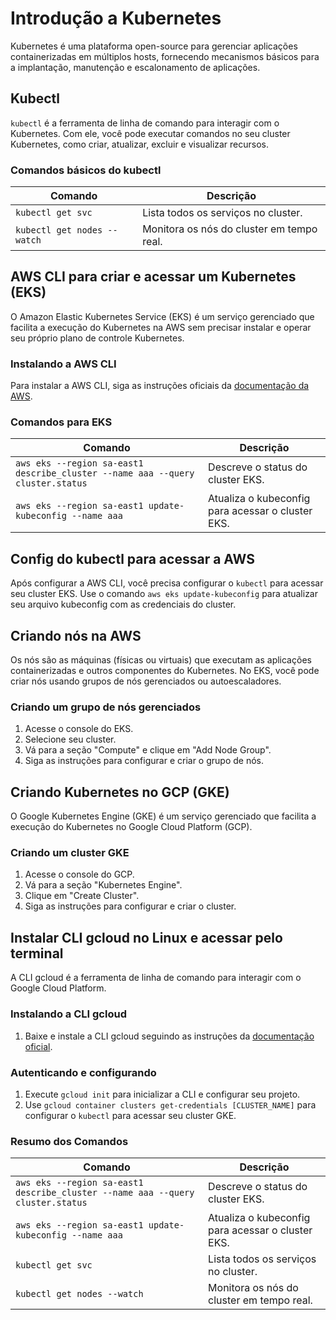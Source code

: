 # Introdução a Kubernetes

Kubernetes é uma plataforma open-source para gerenciar aplicações containerizadas em múltiplos hosts, fornecendo mecanismos básicos para a implantação, manutenção e escalonamento de aplicações.

## Kubectl

`kubectl` é a ferramenta de linha de comando para interagir com o Kubernetes. Com ele, você pode executar comandos no seu cluster Kubernetes, como criar, atualizar, excluir e visualizar recursos.

### Comandos básicos do kubectl

| Comando | Descrição |
|---------|------------|
| `kubectl get svc` | Lista todos os serviços no cluster. |
| `kubectl get nodes --watch` | Monitora os nós do cluster em tempo real. |

## AWS CLI para criar e acessar um Kubernetes (EKS)

O Amazon Elastic Kubernetes Service (EKS) é um serviço gerenciado que facilita a execução do Kubernetes na AWS sem precisar instalar e operar seu próprio plano de controle Kubernetes.

### Instalando a AWS CLI

Para instalar a AWS CLI, siga as instruções oficiais da [documentação da AWS](https://docs.aws.amazon.com/cli/latest/userguide/install-cliv2.html).

### Comandos para EKS

| Comando | Descrição |
|---------|------------|
| `aws eks --region sa-east1 describe_cluster --name aaa --query cluster.status` | Descreve o status do cluster EKS. |
| `aws eks --region sa-east1 update-kubeconfig --name aaa` | Atualiza o kubeconfig para acessar o cluster EKS. |

## Config do kubectl para acessar a AWS

Após configurar a AWS CLI, você precisa configurar o `kubectl` para acessar seu cluster EKS. Use o comando `aws eks update-kubeconfig` para atualizar seu arquivo kubeconfig com as credenciais do cluster.

## Criando nós na AWS

Os nós são as máquinas (físicas ou virtuais) que executam as aplicações containerizadas e outros componentes do Kubernetes. No EKS, você pode criar nós usando grupos de nós gerenciados ou autoescaladores.

### Criando um grupo de nós gerenciados

1. Acesse o console do EKS.
2. Selecione seu cluster.
3. Vá para a seção "Compute" e clique em "Add Node Group".
4. Siga as instruções para configurar e criar o grupo de nós.

## Criando Kubernetes no GCP (GKE)

O Google Kubernetes Engine (GKE) é um serviço gerenciado que facilita a execução do Kubernetes no Google Cloud Platform (GCP).

### Criando um cluster GKE

1. Acesse o console do GCP.
2. Vá para a seção "Kubernetes Engine".
3. Clique em "Create Cluster".
4. Siga as instruções para configurar e criar o cluster.

## Instalar CLI gcloud no Linux e acessar pelo terminal

A CLI gcloud é a ferramenta de linha de comando para interagir com o Google Cloud Platform.

### Instalando a CLI gcloud

1. Baixe e instale a CLI gcloud seguindo as instruções da [documentação oficial](https://cloud.google.com/sdk/docs/install).

### Autenticando e configurando

1. Execute `gcloud init` para inicializar a CLI e configurar seu projeto.
2. Use `gcloud container clusters get-credentials [CLUSTER_NAME]` para configurar o `kubectl` para acessar seu cluster GKE.

### Resumo dos Comandos

| Comando | Descrição |
|---------|------------|
| `aws eks --region sa-east1 describe_cluster --name aaa --query cluster.status` | Descreve o status do cluster EKS. |
| `aws eks --region sa-east1 update-kubeconfig --name aaa` | Atualiza o kubeconfig para acessar o cluster EKS. |
| `kubectl get svc` | Lista todos os serviços no cluster. |
| `kubectl get nodes --watch` | Monitora os nós do cluster em tempo real. |
